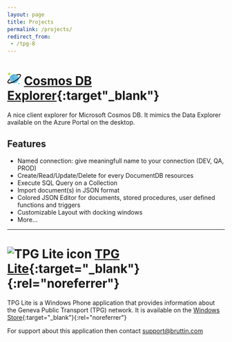 ```yaml
---
layout: page
title: Projects
permalink: /projects/
redirect_from:
 - /tpg-8
---
```


#  <img src="/public/cosmos-db.svg" width="32" height="32" alt="Cosmos DB logo"> [Cosmos DB Explorer](https://www.bruttin.com/CosmosDbExplorer/){:target"_blank"}

A nice client explorer for Microsoft Cosmos DB. It mimics the Data Explorer available on the Azure Portal on the desktop.

## Features

- Named connection: give meaningfull name to your connection (DEV, QA, PROD)
- Create/Read/Update/Delete for every DocumentDB resources
- Execute SQL Query on a Collection
- Import document(s) in JSON format
- Colored JSON Editor for documents, stored procedures, user defined functions and triggers
- Customizable Layout with docking windows
- More...

---
# ![TPG Lite icon](https://store-images.microsoft.com/image/apps.62475.13510798882855019.a4b7e0fe-af38-4af9-a1e1-4255396b0c79.925facd2-663c-4f87-928c-2f330bb427f6?w=32&h=32&q=60) [TPG Lite](http://www.windowsphone.com/s?appid=bbc8c900-c9ac-43ce-a14b-aa2b01f03345){:target="_blank"}{:rel="noreferrer"}

TPG Lite is a Windows Phone application that provides information about the Geneva Public Transport (TPG) network.
It is available on the [Windows Store](http://www.windowsphone.com/s?appid=bbc8c900-c9ac-43ce-a14b-aa2b01f03345){:target="_blank"}{:rel="noreferrer"}

For support about this application then contact [support@bruttin.com](mailto:support@bruttin.com)